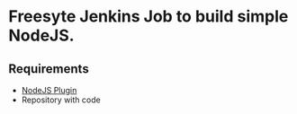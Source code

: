 # Freesyte Jenkins Job to build simple NodeJS.

## Requirements
* [NodeJS Plugin](https://plugins.jenkins.io/nodejs/)
* Repository with code 
